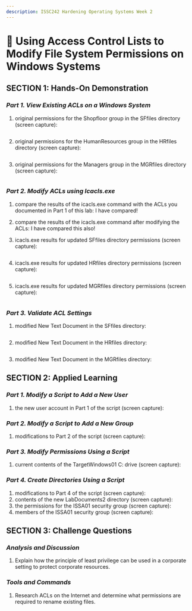 ```yaml
---
description: ISSC242 Hardening Operating Systems Week 2
---
```


# 🧠 Using Access Control Lists to Modify File System Permissions on Windows Systems

## **SECTION 1: Hands-On Demonstration**

### _**Part 1. View Existing ACLs on a Windows System**_

1.  original permissions for the Shopfloor group in the SFfiles directory (screen capture):



    <figure><img src=".gitbook/assets/image (6).png" alt=""><figcaption></figcaption></figure>
2.  original permissions for the HumanResources group in the HRfiles directory (screen capture):



    <figure><img src=".gitbook/assets/image (2) (2).png" alt=""><figcaption></figcaption></figure>
3.  original permissions for the Managers group in the MGRfiles directory (screen capture):



    <figure><img src=".gitbook/assets/image (2).png" alt=""><figcaption></figcaption></figure>

### _**Part 2. Modify ACLs using Icacls.exe**_

1. compare the results of the icacls.exe command with the ACLs you documented in Part 1 of this lab: I have compared!
2. compare the results of the icacls.exe command after modifying the ACLs: I have compared this also!
3.  icacls.exe results for updated SFfiles directory permissions (screen capture):



    <figure><img src=".gitbook/assets/image (3) (2).png" alt=""><figcaption></figcaption></figure>
4.  icacls.exe results for updated HRfiles directory permissions (screen capture):



    <figure><img src=".gitbook/assets/image (1).png" alt=""><figcaption></figcaption></figure>
5.  icacls.exe results for updated MGRfiles directory permissions (screen capture):



    <figure><img src=".gitbook/assets/image (7).png" alt=""><figcaption></figcaption></figure>

### _**Part 3. Validate ACL Settings**_

1.  modified New Text Document in the SFfiles directory:



    <figure><img src=".gitbook/assets/image.png" alt=""><figcaption></figcaption></figure>
2.  modified New Text Document in the HRfiles directory:



    <figure><img src=".gitbook/assets/image (3).png" alt=""><figcaption></figcaption></figure>
3. modified New Text Document in the MGRfiles directory:

## **SECTION 2: Applied Learning**

### _**Part 1. Modify a Script to Add a New User**_

1. the new user account in Part 1 of the script (screen capture):

### _**Part 2. Modify a Script to Add a New Group**_

1. modifications to Part 2 of the script (screen capture):

### _**Part 3. Modify Permissions Using a Script**_

1. current contents of the TargetWindows01 C: drive (screen capture):

### _**Part 4. Create Directories Using a Script**_

1. modifications to Part 4 of the script (screen capture):
2. contents of the new LabDocuments2 directory (screen capture):
3. the permissions for the ISSA01 security group (screen capture):
4. members of the ISSA01 security group (screen capture):

## **SECTION 3: Challenge Questions**

### _**Analysis and Discussion**_

1. Explain how the principle of least privilege can be used in a corporate setting to protect corporate resources.

### _**Tools and Commands**_

1. Research ACLs on the Internet and determine what permissions are required to rename existing files.
